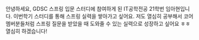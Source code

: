 안녕하세요, GDSC 스프링 입문 스터디에 참여하게 된 IT공학전공 21학번 임아현입니다. 이번학기 스터디를 통해 스프링 실력을 쌓아가고 싶어요. 저도 열심히 공부해서 코어 멤버분들처럼 스프링 질문을 받았을 때 도와줄 수 있는 실력으로 성장하고 싶어요 ㅎㅎ 열심히 하겠습니다! 